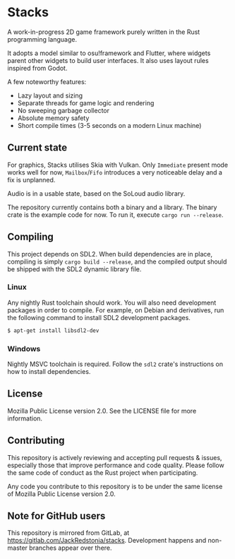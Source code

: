 # Stacks
A work-in-progress 2D game framework purely written in the Rust programming language.

It adopts a model similar to osu!framework and Flutter, where widgets parent other widgets to build user interfaces. It also uses layout rules inspired from Godot.

A few noteworthy features:
- Lazy layout and sizing
- Separate threads for game logic and rendering
- No sweeping garbage collector
- Absolute memory safety
- Short compile times (3-5 seconds on a modern Linux machine)

## Current state
For graphics, Stacks utilises Skia with Vulkan. Only `Immediate` present mode works well for now, `Mailbox`/`Fifo` introduces a very noticeable delay and a fix is unplanned.

Audio is in a usable state, based on the SoLoud audio library.

The repository currently contains both a binary and a library. The binary crate is the example code for now. To run it, execute `cargo run --release`.

## Compiling
This project depends on SDL2. When build dependencies are in place, compiling is simply `cargo build --release`, and the compiled output should be shipped with the SDL2 dynamic library file.

### Linux
Any nightly Rust toolchain should work. You will also need development packages in order to compile. For example, on Debian and derivatives, run the following command to install SDL2 development packages.
```sh
$ apt-get install libsdl2-dev
```

### Windows
Nightly MSVC toolchain is required. Follow the `sdl2` crate's instructions on how to install dependencies.

## License
Mozilla Public License version 2.0. See the LICENSE file for more information.

## Contributing
This repository is actively reviewing and accepting pull requests & issues, especially those that improve performance and code quality. Please follow the same code of conduct as the Rust project when participating.

Any code you contribute to this repository is to be under the same license of Mozilla Public License version 2.0.

## Note for GitHub users
This repository is mirrored from GitLab, at https://gitlab.com/JackRedstonia/stacks.
Development happens and non-master branches appear over there.